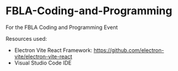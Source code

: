 # FBLA-Coding-and-Programming
For the FBLA Coding and Programming Event 

Resources used:
- Electron Vite React Framework: https://github.com/electron-vite/electron-vite-react
- Visual Studio Code IDE

